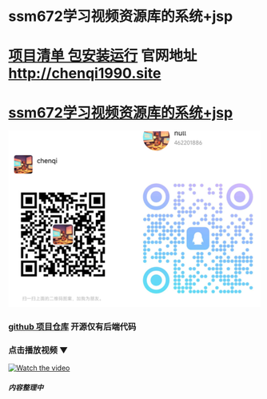 # ssm672学习视频资源库的系统+jsp


# [项目清单 包安装运行](http://chenqi1990.site) 官网地址 http://chenqi1990.site

# [ssm672学习视频资源库的系统+jsp](https://github.com/GraduationProject-springboot/)

![picture](https://raw.githubusercontent.com/GraduationProject-springboot/.github/main/img/wx.png)

### [github 项目仓库](https://github.com/GraduationProject-springboot/allSpringbootProjects) 开源仅有后端代码

### 点击播放视频 ▼
[![Watch the video](https://i.sstatic.net/Vp2cE.png)](https://www.bilibili.com/video/BV1Tm8QeZE4a?p=70)

#####   内容整理中  











